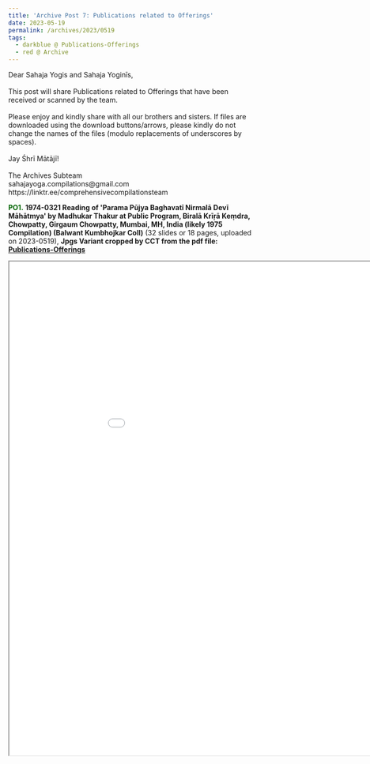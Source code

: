```yaml
---
title: 'Archive Post 7: Publications related to Offerings'
date: 2023-05-19
permalink: /archives/2023/0519
tags:
  - darkblue @ Publications-Offerings
  - red @ Archive
---
```


<p>
Dear Sahaja Yogis and Sahaja Yoginīs,<br>
<br>
This post will share Publications related to Offerings that have been received or scanned by the team.<br>
<br>
Please enjoy and kindly share with all our brothers and sisters. If files are downloaded using the download buttons/arrows, please kindly do not change the names of the files (modulo replacements of underscores by spaces).<br>
<br>
Jay Śhrī Mātājī!<br>
<br>
The Archives Subteam<br>
sahajayoga.compilations@gmail.com<br>
https://linktr.ee/comprehensivecompilationsteam<br>
</p>

<font color="DarkGreen"><b>PO1.</b></font> <b> 1974-0321 Reading of 'Parama Pūjya Baghavatī Nirmalā Devī Māhātmya' by Madhukar Thakur at Public Program, Biralā Krīṛā Keṃdra, Chowpatty, Girgaum Chowpatty, Mumbai, MH, India (likely 1975 Compilation) (Balwant Kumbhojkar Coll)</b> (32 slides or 18 pages, uploaded on 2023-0519), <b>Jpgs Variant cropped by CCT from the pdf file:</b></font> <a href=""> <b>Publications-Offerings</b></a>

<iframe src="/pdf/?usedownload=true#/files/1974-0321_Reading_of_'Parama_Pujya)Baghavati_Nirmala_Devi_Mahatmya'_by_Madhukar_Thakur_at_Public_Program,_Mumbai,_MH,_India_(likely_1975_Comp)_(Balwant_Kumbhojkar_Collection).pdf" width="1000px" height="1000px"></iframe>

<br>